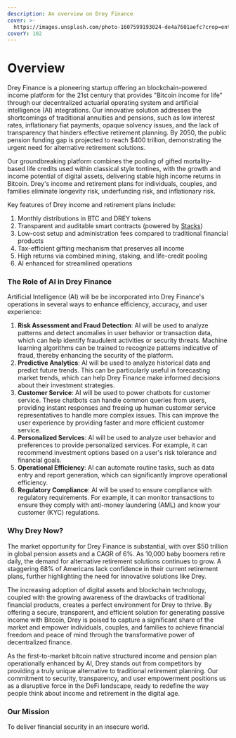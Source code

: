 ```yaml
---
description: An overview on Drey Finance
cover: >-
  https://images.unsplash.com/photo-1607599193024-de4a7601aefc?crop=entropy&cs=srgb&fm=jpg&ixid=MnwxOTcwMjR8MHwxfHNlYXJjaHw3fHxzcXVpcnJlbHxlbnwwfHx8fDE2ODM1MDI2NDU&ixlib=rb-4.0.3&q=85
coverY: 102
---
```


# Overview

Drey Finance is a pioneering startup offering an blockchain-powered income platform for the 21st century that provides "Bitcoin income for life" through our decentralized actuarial operating system and artificial intelligence (AI) integrations. Our innovative solution addresses the shortcomings of traditional annuities and pensions, such as low interest rates, inflationary fiat payments, opaque solvency issues, and the lack of transparency that hinders effective retirement planning. By 2050, the public pension funding gap is projected to reach $400 trillion, demonstrating the urgent need for alternative retirement solutions.

Our groundbreaking platform combines the pooling of gifted mortality-based life credits used within classical style tontines, with the growth and income potential of digital assets, delivering stable high income returns in Bitcoin. Drey's income and retirement plans for individuals, couples, and families eliminate longevity risk, underfunding risk, and inflationary risk.

Key features of Drey income and retirement plans include:

1. Monthly distributions in BTC and DREY tokens
2. Transparent and auditable smart contracts (powered by [Stacks](https://www.stacks.co/))
3. Low-cost setup and administration fees compared to traditional financial products
4. Tax-efficient gifting mechanism that preserves all income
5. High returns via combined mining, staking, and life-credit pooling
6. AI enhanced for streamlined operations

### The Role of AI in Drey Finance

Artificial Intelligence (AI) will be be incorporated into Drey Finance's operations in several ways to enhance efficiency, accuracy, and user experience:

1. **Risk Assessment and Fraud Detection**: AI will be used to analyze patterns and detect anomalies in user behavior or transaction data, which can help identify fraudulent activities or security threats. Machine learning algorithms can be trained to recognize patterns indicative of fraud, thereby enhancing the security of the platform.
2. **Predictive Analytics**: AI will be used to analyze historical data and predict future trends. This can be particularly useful in forecasting market trends, which can help Drey Finance make informed decisions about their investment strategies.
3. **Customer Service**: AI will be used to power chatbots for customer service. These chatbots can handle common queries from users, providing instant responses and freeing up human customer service representatives to handle more complex issues. This can improve the user experience by providing faster and more efficient customer service.
4. **Personalized Services**: AI will be used to analyze user behavior and preferences to provide personalized services. For example, it can recommend investment options based on a user's risk tolerance and financial goals.
5. **Operational Efficiency**: AI can automate routine tasks, such as data entry and report generation, which can significantly improve operational efficiency.&#x20;
6. **Regulatory Compliance**: AI will be used to ensure compliance with regulatory requirements. For example, it can monitor transactions to ensure they comply with anti-money laundering (AML) and know your customer (KYC) regulations.

### Why Drey Now?

The market opportunity for Drey Finance is substantial, with over $50 trillion in global pension assets and a CAGR of 6%. As 10,000 baby boomers retire daily, the demand for alternative retirement solutions continues to grow. A staggering 68% of Americans lack confidence in their current retirement plans, further highlighting the need for innovative solutions like Drey.

The increasing adoption of digital assets and blockchain technology, coupled with the growing awareness of the drawbacks of traditional financial products, creates a perfect environment for Drey to thrive. By offering a secure, transparent, and efficient solution for generating passive income with Bitcoin, Drey is poised to capture a significant share of the market and empower individuals, couples, and families to achieve financial freedom and peace of mind through the transformative power of decentralized finance.

As the first-to-market bitcoin native structured income and pension plan operationally enhanced by AI, Drey stands out from competitors by providing a truly unique alternative to traditional retirement planning. Our commitment to security, transparency, and user empowerment positions us as a disruptive force in the DeFi landscape, ready to redefine the way people think about income and retirement in the digital age.

### Our Mission

To deliver financial security in an insecure world.
